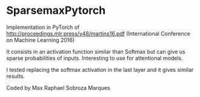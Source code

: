 # SparsemaxPytorch


Implementation in PyTorch of http://proceedings.mlr.press/v48/martins16.pdf (International Conference on Machine Learning 2016)


It consists in an activation function similar than Softmax but can give us sparse probabilities of inputs. Interesting to use for attentional models.


I tested replacing the softmax activation in the last layer and it gives similar results.

Coded by Max Raphael Sobroza Marques
